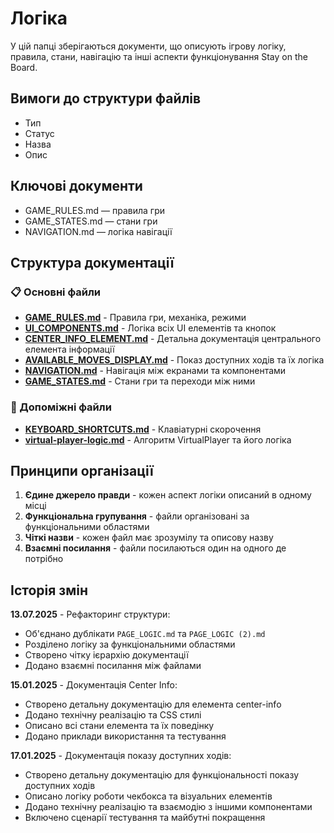 # Логіка

У цій папці зберігаються документи, що описують ігрову логіку, правила, стани, навігацію та інші аспекти функціонування Stay on the Board.

## Вимоги до структури файлів
- Тип
- Статус
- Назва
- Опис

## Ключові документи
- GAME_RULES.md — правила гри
- GAME_STATES.md — стани гри
- NAVIGATION.md — логіка навігації

## Структура документації

### 📋 Основні файли

- **[GAME_RULES.md](GAME_RULES.md)** - Правила гри, механіка, режими
- **[UI_COMPONENTS.md](UI_COMPONENTS.md)** - Логіка всіх UI елементів та кнопок
- **[CENTER_INFO_ELEMENT.md](CENTER_INFO_ELEMENT.md)** - Детальна документація центрального елемента інформації
- **[AVAILABLE_MOVES_DISPLAY.md](AVAILABLE_MOVES_DISPLAY.md)** - Показ доступних ходів та їх логіка
- **[NAVIGATION.md](NAVIGATION.md)** - Навігація між екранами та компонентами
- **[GAME_STATES.md](GAME_STATES.md)** - Стани гри та переходи між ними

### 🔧 Допоміжні файли

- **[KEYBOARD_SHORTCUTS.md](KEYBOARD_SHORTCUTS.md)** - Клавіатурні скорочення
- **[virtual-player-logic.md](../development/virtual-player-logic.md)** - Алгоритм VirtualPlayer та його логіка

## Принципи організації

1. **Єдине джерело правди** - кожен аспект логіки описаний в одному місці
2. **Функціональна групування** - файли організовані за функціональними областями
3. **Чіткі назви** - кожен файл має зрозумілу та описову назву
4. **Взаємні посилання** - файли посилаються один на одного де потрібно

## Історія змін

**13.07.2025** - Рефакторинг структури:
- Об'єднано дублікати `PAGE_LOGIC.md` та `PAGE_LOGIC (2).md`
- Розділено логіку за функціональними областями
- Створено чітку ієрархію документації
- Додано взаємні посилання між файлами

**15.01.2025** - Документація Center Info:
- Створено детальну документацію для елемента center-info
- Додано технічну реалізацію та CSS стилі
- Описано всі стани елемента та їх поведінку
- Додано приклади використання та тестування

**17.01.2025** - Документація показу доступних ходів:
- Створено детальну документацію для функціональності показу доступних ходів
- Описано логіку роботи чекбокса та візуальних елементів
- Додано технічну реалізацію та взаємодію з іншими компонентами
- Включено сценарії тестування та майбутні покращення 